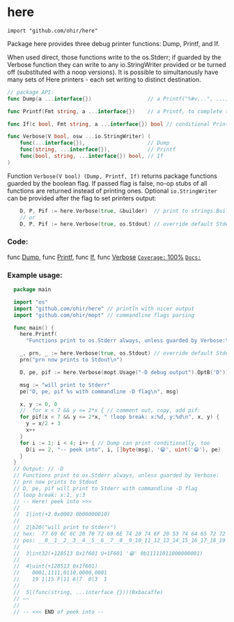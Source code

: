 # here
`import "github.com/ohir/here"`

Package here provides three debug printer functions: Dump, Printf, and If.

When used direct, those functions write to the os.Stderr; if guarded by the Verbose function they can write to any io.StringWriter provided or be turned off (substituted with a noop versions).
It is possible to simultanously have many sets of Here printers - each set writing to distinct destination.

``` go
// package API:
func Dump(a ...interface{})                  // a Printf("%#v...", ...) improved

func Printf(Fmt string, a ...interface{})    // a Printf, to complete the set

func If(c bool, Fmt string, a ...interface{}) bool // conditional Printf

func Verbose(V bool, osw ...io.StringWriter) (
    func(...interface{}),                    // Dump
    func(string, ...interface{}),            // Printf
    func(bool, string, ...interface{}) bool, // If
)
```
Function `Verbose(V bool) (Dump, Printf, If)`  returns package functions guarded by the boolean flag. If passed flag is false, no-op stubs of all functions are returned instead of printing ones.  Optional `io.StringWriter` can be provided after the flag to set printers output:
``` go
	D, P, Pif := here.Verbose(true, &builder)  // print to strings.Builder.
	// or
	D, P, Pif := here.Verbose(true, os.Stdout) // override default Stderr.
```

### Code:
func [Dump](/here.go?s=7303:7330#L247), func [Printf](/here.go?s=3725:3766#L125), func [If](/here.go?s=4758:4807#L153), func [Verbose](/here.go?s=2467:2609#L81)
[`Coverage:` 100%](/here_test.go)
[`Docs:` ](https://pkg.go.dev/github.com/ohir/here)

### Example usage:
``` go
  package main

  import "os"
  import "github.com/ohir/here" // println with nicer output
  import "github.com/ohir/mopt" // commandline flags parsing

  func main() {
    here.Printf(
      "Functions print to os.Stderr always, unless guarded by Verbose:\n")

    _, prn, _ := here.Verbose(true, os.Stdout) // override default Stderr
    prn("prn now prints to Stdout\n")

    D, pe, pif := here.Verbose(mopt.Usage("-D debug output").OptB('D'))

    msg := "will print to Stderr"
    pe("D, pe, pif %s with commandline -D flag\n", msg)

    x, y := 0, 0
    //  for x < 7 && y <= 2*x { // comment out, copy, add pif:
    for pif(x < 7 && y <= 2*x, " !loop break: x:%d, y:%d\n", x, y) {
      y = x/2 + 3
      x++
    }
    for i := 1; i < 4; i++ { // Dump can print conditionally, too
      D(i == 2, "-- peek into", i, []byte(msg), '😁', uint('😁'), pe)
    }
  }
  // Output: // -D
  // Functions print to os.Stderr always, unless guarded by Verbose:
  // prn now prints to Stdout
  // D, pe, pif will print to Stderr with commandline -D flag
  // loop break: x:1, y:3
  // -- Here! peek into >>>
  //
  //  1|int(+2 0x0002 0b00000010)
  //
  //  2|b20("will print to Stderr")
  // hex:  77 69 6C 6C 20 70 72 69 6E 74 20 74 6F 20 53 74 64 65 72 72
  // pos: __0__1__2__3__4__5__6__7__8__9_10_11_12_13_14_15_16_17_18_19
  //
  //  3|int32(+128513 0x1f601 U+1F601 '😁' 0b11111011000000001)
  //
  //  4|uint(+128513 0x1f601)
  //    0001,1111,0110,0000,0001
  //    19 1|15 F|11 6|7  0|3  1
  //
  //  5|(func(string, ...interface {}))(0xbacaffe)
  // ~~
  //
  // -- <<< END of peek into --
```
